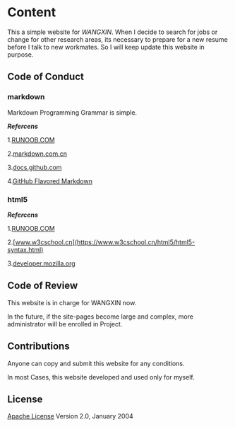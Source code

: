 # Content

This a simple website for *WANGXIN*. When I decide to search for jobs or change for other research areas, its necessary to prepare for a new resume before I talk to new workmates. So I will keep update this website in purpose.

## Code of Conduct

### markdown

Markdown Programming Grammar is simple.

***Refercens*** 

1.[RUNOOB.COM](https://www.runoob.com/markdown/md-tutorial.html)

2.[markdown.com.cn](https://markdown.com.cn)

3.[docs.github.com](https://docs.github.com/zh/get-started/writing-on-github/getting-started-with-writing-and-formatting-on-github/basic-writing-and-formatting-syntax)

4.[GitHub Flavored Markdown](https://github.github.com/gfm)
### html5

***Refercens***

1.[RUNOOB.COM](https://www.runoob.com/html/html5-syntax.html)

2.[www.w3cschool.cn](https://www.w3cschool.cn/html5/html5-syntax.html)

3.[developer.mozilla.org](https://developer.mozilla.org/en-US/docs/Learn/Getting_started_with_the_web/HTML_basics)

## Code of Review

This website is in charge for WANGXIN now.

In the future, if the site-pages become large and complex, more administrator will be enrolled in Project.

## Contributions

Anyone can copy and submit this website for any conditions.

In most Cases, this website developed and used only for myself.

## License

[Apache License](http://www.apache.org/licenses) Version 2.0, January 2004
